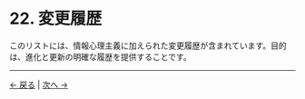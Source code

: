 # 22. 変更履歴

このリストには、情報心理主義に加えられた変更履歴が含まれています。目的は、進化と更新の明確な履歴を提供することです。

---
<div class="navigation-links">
<a href="../21_貢献者/" class="nav-link prev-link">← 戻る</a> | <a href="../23_参考文献/" class="nav-link next-link">次へ →</a>
</div>
